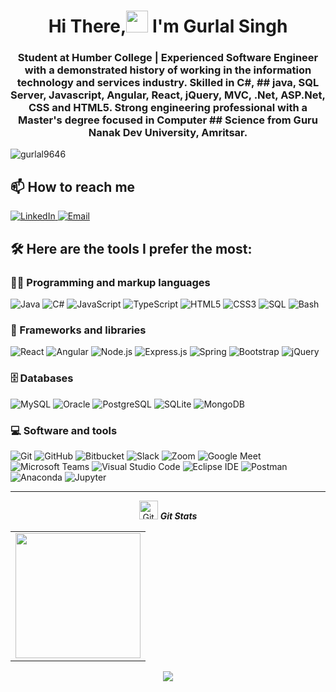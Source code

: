 <h1 align="center">Hi There,<img src="https://media.giphy.com/media/hvRJCLFzcasrR4ia7z/giphy.gif" width="35"> I'm Gurlal Singh</h1>
<h3 align="center">Student at Humber College | Experienced Software Engineer with a demonstrated history of working in the information technology and services industry. Skilled in C#, ## java, SQL Server, Javascript, Angular, React, jQuery, MVC, .Net, ASP.Net, CSS and HTML5. Strong engineering professional with a Master's degree focused in Computer ## Science from Guru Nanak Dev University, Amritsar.</h3>

<p align="left"> <img src="https://komarev.com/ghpvc/?username=gurlal9646&label=Profile%20views&color=0e75b6&style=flat" alt="gurlal9646" /> </p>

## 📫 How to reach me

<p>
    <a href="https://www.linkedin.com/in/gurlal9646" target="_blank">
        <img alt="LinkedIn" src="https://img.shields.io/badge/-LinkedIn-0077B5?style=flat-square&logo=linkedin&logoColor=white" />
    </a>
    <a href="mailto:gurlal9646.com" target="_blank">
        <img alt="Email" src="https://img.shields.io/badge/-Email-D14836?style=flat-square&logo=gmail&logoColor=white" />
    </a>

</p>

## 🛠️ Here are the tools I prefer the most:

### 👨‍💻 Programming and markup languages

<p>
    <img alt="Java" src="https://img.shields.io/badge/-Java-007396?style=flat-square&logo=java&logoColor=white" />
    <img alt="C#" src="https://img.shields.io/badge/-CSharp-cb83f7?style=flat-square&logo=csharp&logoColor=white" />
    <img alt="JavaScript" src="https://img.shields.io/badge/-JavaScript-F7DF1E?style=flat-square&logo=javascript&logoColor=white" />
    <img alt="TypeScript" src="https://img.shields.io/badge/-TypeScript-3178C6?style=flat-square&logo=typescript&logoColor=white" />
    <img alt="HTML5" src="https://img.shields.io/badge/-HTML5-E34F26?style=flat-square&logo=html5&logoColor=white" />
    <img alt="CSS3" src="https://img.shields.io/badge/-CSS3-1572B6?style=flat-square&logo=css3&logoColor=white" />
    <img alt="SQL" src="https://img.shields.io/badge/-SQL-003B57?style=flat-square&logo=postgresql&logoColor=white" />
    <img alt="Bash" src="https://img.shields.io/badge/-Bash-4EAA25?style=flat-square&logo=gnu-bash&logoColor=white" />
</p>

### 🧰 Frameworks and libraries

<p>
    <img alt="React" src="https://img.shields.io/badge/-React-61DAFB?style=flat-square&logo=react&logoColor=white" />
    <img alt="Angular" src="https://img.shields.io/badge/-Angular-DD0031?style=flat-square&logo=angular&logoColor=white" />
    <img alt="Node.js" src="https://img.shields.io/badge/-Node.js-339933?style=flat-square&logo=node.js&logoColor=white" />
    <img alt="Express.js" src="https://img.shields.io/badge/-Express.js-000000?style=flat-square&logo=express&logoColor=white" />
    <img alt="Spring" src="https://img.shields.io/badge/-.Net-6DB33F?style=flat-square&logo=.Net&logoColor=white" />
    <img alt="Bootstrap" src="https://img.shields.io/badge/-Bootstrap-7952B3?style=flat-square&logo=bootstrap&logoColor=white" />
    <img alt="jQuery" src="https://img.shields.io/badge/-jQuery-0769AD?style=flat-square&logo=jquery&logoColor=white" />
</p>

### 🗄️ Databases

<p>
    <img alt="MySQL" src="https://img.shields.io/badge/-MySQL-4479A1?style=flat-square&logo=mysql&logoColor=white" />
    <img alt="Oracle" src="https://img.shields.io/badge/-Oracle-F80000?style=flat-square&logo=oracle&logoColor=white" />
    <img alt="PostgreSQL" src="https://img.shields.io/badge/-PostgreSQL-336791?style=flat-square&logo=postgresql&logoColor=white" />
    <img alt="SQLite" src="https://img.shields.io/badge/-SQLite-003B57?style=flat-square&logo=sqlite&logoColor=white" />
    <img alt="MongoDB" src="https://img.shields.io/badge/-MongoDB-47A248?style=flat-square&logo=mongodb&logoColor=white" />
</p>

### 💻 Software and tools

<p>
    <img alt="Git" src="https://img.shields.io/badge/-Git-F05032?style=flat-square&logo=git&logoColor=white" />
    <img alt="GitHub" src="https://img.shields.io/badge/-GitHub-181717?style=flat-square&logo=github&logoColor=white" />
    <img alt="Bitbucket" src="https://img.shields.io/badge/-Bitbucket-0052CC?style=flat-square&logo=bitbucket&logoColor=white" />
    <img alt="Slack" src="https://img.shields.io/badge/-Slack-4A154B?style=flat-square&logo=slack&logoColor=white" />
    <img alt="Zoom" src="https://img.shields.io/badge/-Zoom-2D8CFF?style=flat-square&logo=zoom&logoColor=white" />
    <img alt="Google Meet" src="https://img.shields.io/badge/-Google%20Meet-00897B?style=flat-square&logo=google-meet&logoColor=white" />
    <img alt="Microsoft Teams" src="https://img.shields.io/badge/-Microsoft%20Teams-6264A7?style=flat-square&logo=microsoft-teams&logoColor=white" />
    <img alt="Visual Studio Code" src="https://img.shields.io/badge/-Visual%20Studio%20Code-007ACC?style=flat-square&logo=visual-studio-code" />
    <img alt="Eclipse IDE" src="https://img.shields.io/badge/-Eclipse%20IDE-2C2255?style=flat-square&logo=eclipse-ide" />
    <img alt="Postman" src="https://img.shields.io/badge/-Postman-FF6C37?style=flat-square&logo=postman&logoColor=white" />
    <img alt="Anaconda" src="https://img.shields.io/badge/-Anaconda-44A833?style=flat-square&logo=anaconda&logoColor=white" />
    <img alt="Jupyter" src="https://img.shields.io/badge/-Jupyter-F37626?style=flat-square&logo=jupyter&logoColor=white" />
</p>

<hr>
<p align="center">
<img src="https://media.giphy.com/media/W5eoZHPpUx9sapR0eu/giphy.gif" width="30px" alt="Git"/>&nbsp;<i><b>Git Stats</b></i></p>


<table cellpadding="0" align="center">
  <tr style="padding: 0">
    <!-- GitHub Stats Card -->  
    <td valign="top"><img height="200" src="https://github-readme-stats.vercel.app/api?username=gurlal9646&show_icons=true&theme=radical#gh-dark-mode-only"/></td>
   <!-- GitHub Top Language Card -->
<!--     <td valign="top"><img height="200" src="https://github-readme-stats.vercel.app/api/top-langs/?username=gurlal9646&layout=compact&theme=radical&custom_title=Languages"/></td> --> 
  </tr>
</table>


<p align="center">
  <img src="https://github-readme-streak-stats.herokuapp.com?user=gurlal9646&&theme=dark&show_icons=true)](https://git.io/streak-stats" /> 



